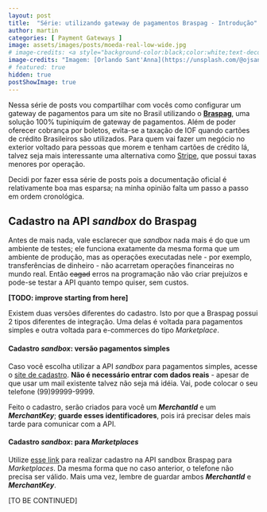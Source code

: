 ```yaml
---
layout: post
title:  "Série: utilizando gateway de pagamentos Braspag - Introdução"
author: martin
categories: [ Payment Gateways ]
image: assets/images/posts/moeda-real-low-wide.jpg
# image-credits: <a style="background-color:black;color:white;text-decoration:none;padding:4px 6px;font-family:-apple-system, BlinkMacSystemFont, &quot;San Francisco&quot;, &quot;Helvetica Neue&quot;, Helvetica, Ubuntu, Roboto, Noto, &quot;Segoe UI&quot;, Arial, sans-serif;font-size:12px;font-weight:bold;line-height:1.2;display:inline-block;border-radius:3px" href="https://unsplash.com/@ojsant?utm_medium=referral&amp;utm_campaign=photographer-credit&amp;utm_content=creditBadge" target="_blank" rel="noopener noreferrer" title="Download free do whatever you want high-resolution photos from ORLANDO SANT&#x27;ANNA"><span style="display:inline-block;padding:2px 3px"><svg xmlns="http://www.w3.org/2000/svg" style="height:12px;width:auto;position:relative;vertical-align:middle;top:-2px;fill:white" viewBox="0 0 32 32"><title>unsplash-logo</title><path d="M10 9V0h12v9H10zm12 5h10v18H0V14h10v9h12v-9z"></path></svg></span><span style="display:inline-block;padding:2px 3px">ORLANDO SANT&#x27;ANNA</span></a>
image-credits: "Imagem: [Orlando Sant'Anna](https://unsplash.com/@ojsant?utm_medium=referral&utm_campaign=photographer-credit&utm_content=creditBadge)"
# featured: true
hidden: true
postShowImage: true
---
```


Nessa série de posts vou compartilhar com vocês como configurar um gateway de pagamentos para um site no Brasil utilizando o [**Braspag**](https://www.braspag.com.br/), uma solução 100% tupiniquim de gateway de pagamentos. Além de poder oferecer cobrança por boletos, evita-se a taxação de IOF quando cartões de crédito Brasileiros são utilizados. Para quem vai fazer um negócio no exterior voltado para pessoas que morem e tenham cartões de crédito lá, talvez seja mais interessante uma alternativa como [Stripe](https://stripe.com), que possui taxas menores por operação.

Decidi por fazer essa série de posts pois a documentação oficial é relativamente boa mas esparsa; na minha opinião falta um passo a passo em ordem cronológica.

## Cadastro na API *sandbox* do Braspag
Antes de mais nada, vale esclarecer que *sandbox* nada mais é do que um ambiente de testes; ele funciona exatamente da mesma forma que um ambiente de produção, mas as operações executadas nele - por exemplo, transferências de dinheiro - não acarretam operações financeiras no mundo real. Então ~~cagad~~ erros na programação não vão criar prejuízos e pode-se testar a API quanto tempo quiser, sem custos.

**[TODO: improve starting from here]**

Existem duas versões diferentes do cadastro. Isto por que a Braspag possui 2 tipos diferentes de integração. Uma delas é voltada para pagamentos simples e outra voltada para e-commerces do tipo *Marketplace*. 

#### Cadastro *sandbox*: versão pagamentos simples
Caso você escolha utilizar a API *sandbox* para pagamentos simples, acesse o [site de cadastro](https://cadastrosandbox.braspag.com.br/). **Não é necessário entrar com dados reais** - apesar de que usar um mail existente talvez não seja má idéia. Vai, pode colocar o seu telefone (99)99999-9999.

Feito o cadastro, serão criados para você um ***MerchantId*** e um ***MerchantKey***; **guarde esses identificadores**, pois irá precisar deles mais tarde para comunicar com a API.

#### Cadastro *sandbox*: para *Marketplaces*
Utilize [esse link](https://cadastrosandbox.cieloecommerce.cielo.com.br/) para realizar cadastro na API sandbox Braspag para *Marketplaces*. Da mesma forma que no caso anterior, o telefone não precisa ser válido. Mais uma vez, lembre de guardar ambos ***MerchantId*** e ***MerchantKey***.

[TO BE CONTINUED]
